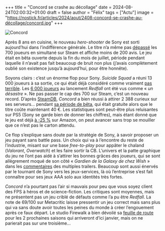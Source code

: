 +++
title = "Concord se crashe au décollage"
date = 2024-08-24T02:00:32+01:00
draft = false
author = "Félix"
tags = ["Actu"]
image = "https://nostick.fr/articles/2024/aout/2408-concord-se-crashe-au-décollage/concord.jpg"
+++ 

![Concord](concord.jpg "") 

Après 8 ans en cuisine, le nouveau *hero-shooter* de Sony est sorti aujourd’hui dans l’indifférence générale. Le titre n’a même pas [dépassé](https://steamdb.info/app/2443720/charts/) les 700 joueurs en simultané sur Steam et affiche moins de 200 avis. Le jeu était en bêta ouverte depuis la fin du mois de juillet, période pendant laquelle il n’avait pas fait beaucoup de bruit non plus (j’avais complètement oublié son existence jusqu’à aujourd’hui, pour être honnête).

Soyons clairs : c’est un énorme flop pour Sony. *Suicide Squad* a réuni 13 000 joueurs à sa sortie, ce qui était déjà considéré comme vraiment [pas terrible](https://www.vg247.com/suicide-squad-steam-launch-numbers-less-than-half-marvels-avengers). Les [6 000 joueurs](https://hitmarker.net/news/redfall-peaks-at-6-000-concurrent-players-on-steam-2060086) au lancement *Redfall* ont été vus comme « *un désastre* ». Ne pas passer le cap des 700 sur Steam, c’est un nouveau record. D’après [SteamDB](https://steamdb.info/app/3011460/charts/#1w), *Concord* a bien réussi à attirer 2 388 curieux sur ses serveurs… pendant [sa période de bêta](https://nostick.fr/articles/2024/juillet/2207-concord-playstation-flop/), qui était gratuite alors que le titre coûte maintenant 40 €. Les statistiques sont peut-être plus reluisantes sur PS5 (Sony se garde bien de donner les chiffres), mais étant donné que le jeu est déjà [à -25 %](https://www.amazon.fr/CONCORDTM-multijoueur-Standard-Physique-PlayStation/dp/B0D642ZMZ8) sur Amazon, on peut avancer sans trop se mouiller que ce n’est pas le carton attendu.

Ce flop s’explique sans doute par la stratégie de Sony, à savoir proposer un jeu payant sans battle pass. Un choix qui va à l’encontre du reste de l’industrie, misant sur une base *free-to-play* pour appâter le chaland (*Valorant*, *Overwatch*) et les faire sortir la CB. L’univers et la patte graphique du jeu ne l’ont pas aidé à s’attirer les bonnes grâces des joueurs, qui se sont allègrement moqué de son côté « *Gardien de la Galaxy de chez Wish* » dans les [commentaires](https://www.youtube.com/watch?v=mBnStS9d2xg) des multiples trailers. Beaucoup sont aussi énervés par le tournant de Sony vers les jeux-services, là où l’entreprise s’est fait connaître pour ses jeux AAA solo aux identités très fortes.

*Concord* n’a pourtant pas l’air si mauvais pour peu que vous soyez client des FPS à héros et de science-fiction. Les critiques sont moyennes, mais ne présentent pas un jeu criblé de défauts comme l’a pu être *Redfall*. La note de 69/100 sur Metacritic laisse pressentir un jeu correct mais sans plus qui va sans doute avoir toutes les peines du monde à créer l’engouement après ce faux départ. Le studio Firewalk a bien dévoilé sa [feuille de route](https://insider-gaming.com/concord-new-gameplay-trailer/) pour les 2 prochaines saisons qui arriveront d’ici janvier, mais on ne parierait pas sur une troisième…

